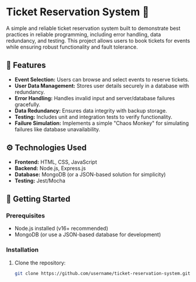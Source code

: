 # Ticket Reservation System 🎫

A simple and reliable ticket reservation system built to demonstrate best practices in reliable programming, including error handling, data redundancy, and testing. This project allows users to book tickets for events while ensuring robust functionality and fault tolerance.

## 📌 Features

- **Event Selection:** Users can browse and select events to reserve tickets.
- **User Data Management:** Stores user details securely in a database with redundancy.
- **Error Handling:** Handles invalid input and server/database failures gracefully.
- **Data Redundancy:** Ensures data integrity with backup storage.
- **Testing:** Includes unit and integration tests to verify functionality.
- **Failure Simulation:** Implements a simple "Chaos Monkey" for simulating failures like database unavailability.

## ⚙️ Technologies Used

- **Frontend:** HTML, CSS, JavaScript
- **Backend:** Node.js, Express.js
- **Database:** MongoDB (or a JSON-based solution for simplicity)
- **Testing:** Jest/Mocha

## 🚀 Getting Started

### Prerequisites
- Node.js installed (v16+ recommended)
- MongoDB (or use a JSON-based database for development)

### Installation
1. Clone the repository:
   ```bash
   git clone https://github.com/username/ticket-reservation-system.git
